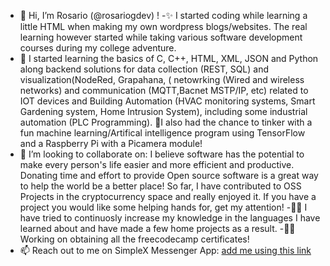- 👋 Hi, I’m Rosario (@rosariogdev) !
-✨ I started coding while learning a little HTML when making my own wordpress blogs/websites. The real learning however started while taking various software development courses during my college adventure.
- 🌱 I started learning the basics of C, C++, HTML, XML, JSON and Python along backend solutions for data collection (REST, SQL) and visualization(NodeRed, Grapahana,  ( netowrking (Wired and wireless networks) and communication (MQTT,Bacnet MSTP/IP, etc)
  related to IOT devices and Building Automation (HVAC monitoring systems, Smart Gardening system, Home Intrusion System), including some industrial automation (PLC Programming).
 🤖I also had the chance to tinker with a fun machine learning/Artifical intelligence program using TensorFlow and a Raspberry Pi with a Picamera module!
- 💞️ I’m looking to collaborate on: I believe software has the potential to make every person's life easier and more efficient and productive. Donating time and effort to provide Open source
 software is a great way to help the world be a better place! So far, I have contributed to OSS Projects in the cryptocurrency space and really enjoyed it. If you have a project you would like some helping hands for, get my attention!
-🐱‍👤 I have tried to continuosly increase my knowledge in the languages I have learned about and have made a few home projects as a result.
-🐱‍🚀Working on obtaining all the freecodecamp certificates!
- 📫 Reach out to me on SimpleX Messenger App: <a href= "https://simplex.chat/contact#/?v=1-4&smp=smp%3A%2F%2FenEkec4hlR3UtKx2NMpOUK_K4ZuDxjWBO1d9Y4YXVaA%3D%40smp14.simplex.im%2Fomu2oSbhbkZJrJfFApjbsW66APILHyeU%23%2F%3Fv%3D1-2%26dh%3DMCowBQYDK2VuAyEAGJEkpzL3_qIPDEBgPKZ31XAMA2xyUJ_p4qHyrxRf0Us%253D%26srv%3Daspkyu2sopsnizbyfabtsicikr2s4r3ti35jogbcekhm3fsoeyjvgrid.onion"> add me using this link </a> 

<!---
rosariogdev/rosariogdev is a ✨ special ✨ repository because its `README.md` (this file) appears on your GitHub profile.
You can click the Preview link to take a look at your changes.
--->
